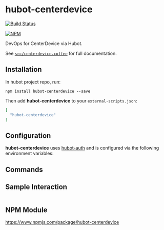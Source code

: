 # hubot-centerdevice

[![Build Status](https://travis-ci.org/centerdevice/hubot-centerdevice.svg?branch=master)](https://travis-ci.org/centerdevice/hubot-centerdevice)

[![NPM](https://nodei.co/npm/hubot-centerdevice.png)](https://nodei.co/npm/hubot-centerdevice/)

DevOps for CenterDevice via Hubot.

See [`src/centerdevice.coffee`](src/centerdevice.coffee) for full documentation.

## Installation

In hubot project repo, run:

`npm install hubot-centerdevice --save`

Then add **hubot-centerdevice** to your `external-scripts.json`:

```json
[
  "hubot-centerdevice"
]
```

## Configuration

**hubot-centerdevice** uses [hubot-auth](https://github.com/hubot-scripts/hubot-auth) and is configured via the following environment variables:

## Commands

## Sample Interaction

```
```

## NPM Module

https://www.npmjs.com/package/hubot-centerdevice
